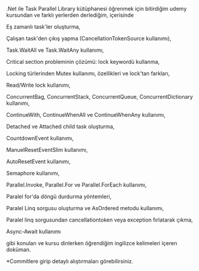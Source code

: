 .Net ile Task Parallel Library kütüphanesi öğrenmek için bitirdiğim udemy kursundan ve farklı yerlerden derlediğim, içerisinde

Eş zamanlı task'ler oluşturma,

Çalışan task'den çıkış yapma (CancellationTokenSource kullanımı),

Task.WaitAll ve Task.WaitAny kullanımı,

Critical section probleminin çözümü: lock keywordü kullanma,

Locking türlerinden Mutex kullanımı, özellikleri ve lock'tan farkları,

Read/Write lock kullanımı,

ConcurrentBag, ConcurrentStack, ConcurrentQueue, ConcurrentDictionary kullanımı,

ContinueWith, ContinueWhenAll ve ContinueWhenAny kullanımı,

Detached ve Attached child task oluşturma,

CountdownEvent kullanımı,

ManuelResetEventSlim kullanımı,

AutoResetEvent kullanımı,

Semaphore kullanımı,

Parallel.Invoke, Parallel.For ve Parallel.ForEach kullanımı,

Paralel for'da döngü durdurma yöntemleri,

Paralel Linq sorgusu oluşturma ve AsOrdered metodu kullanımı,

Paralel linq sorgusundan cancellationtoken veya exception fırlatarak çıkma,

Async-Await kullanımı

gibi konuları ve kursu dinlerken öğrendiğim ingilizce kelimeleri içeren doküman.

*Commitlere girip detaylı alıştırmaları görebilirsiniz.

